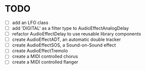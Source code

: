 # TODO
- [ ] add an LFO class
- [ ] add 'DIGITAL' as a filter type to AudioEffectAnalogDelay
- [ ] refactor AudioEffectDelay to use reusable library components
- [ ] create AudioEffectADT, an automatic double tracker
- [ ] create AudioEffectSOS, a Sound-on-Sound effect
- [ ] create AudioEffectTremolo
- [ ] create a MIDI controlled chorus
- [ ] create a MIDI controlled flanger

